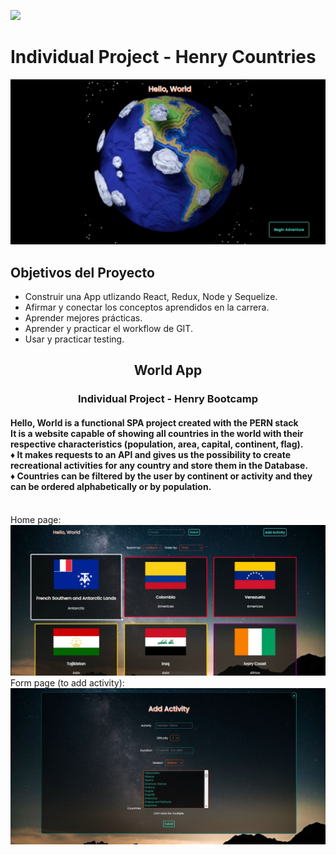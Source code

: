 <p align='left'>
    <img src='https://static.wixstatic.com/media/85087f_0d84cbeaeb824fca8f7ff18d7c9eaafd~mv2.png/v1/fill/w_160,h_30,al_c,q_85,usm_0.66_1.00_0.01/Logo_completo_Color_1PNG.webp' </img>
</p>

# Individual Project - Henry Countries

<p align="left">
   <img src="https://raw.githubusercontent.com/AleEspinozama/AleEspinozama/main/CountryApp.JPG" alt="landing page"/>
</p>

## Objetivos del Proyecto

- Construir una App utlizando React, Redux, Node y Sequelize.
- Afirmar y conectar los conceptos aprendidos en la carrera.
- Aprender mejores prácticas.
- Aprender y practicar el workflow de GIT.
- Usar y practicar testing.

<div>
  <div align='center' >
    <h2> World App
   </div>
  <h3 align='center'>Individual Project - Henry Bootcamp</h3>
  <h4> Hello, World is a functional SPA project created with the PERN stack
    <br>
      It is a website capable of showing all countries in the world with their respective characteristics (population, area, capital, continent, flag). 
    <br>       
      ♦ It makes requests to an API and gives us the possibility to create recreational activities for any country and store them in the Database.
    <br>
      ♦ Countries can be filtered by the user by continent or activity and they can be ordered alphabetically or by population.
    <br>
  </h4>
  <br>
  </hr>
  Home page:
  <br>
 <img src="https://raw.githubusercontent.com/AleEspinozama/AleEspinozama/main/home.JPG" alt="home page"/>
  Form page (to add activity):
  <br>
  <img src="https://raw.githubusercontent.com/AleEspinozama/AleEspinozama/main/form.JPG" alt="form page"/>
</div>
